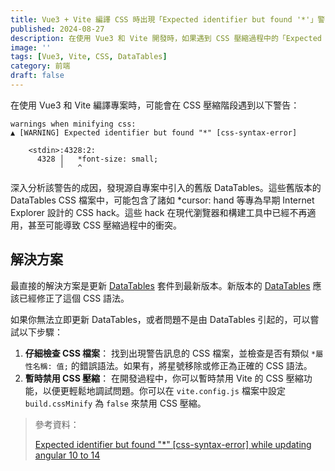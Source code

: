 ```yaml
---
title: Vue3 + Vite 編譯 CSS 時出現「Expected identifier but found '*'」警告
published: 2024-08-27
description: 在使用 Vue3 和 Vite 開發時，如果遇到 CSS 壓縮過程中的「Expected identifier but found '*'」警告，可能原因和解決方案。
image: ''
tags: [Vue3, Vite, CSS, DataTables]
category: 前端
draft: false 
---
```


在使用 Vue3 和 Vite 編譯專案時，可能會在 CSS 壓縮階段遇到以下警告：

```
warnings when minifying css:
▲ [WARNING] Expected identifier but found "*" [css-syntax-error]

    <stdin>:4328:2:
      4328 │   *font-size: small;
           ╵   ^
```

深入分析該警告的成因，發現源自專案中引入的舊版 DataTables。這些舊版本的 DataTables CSS 檔案中，可能包含了諸如 *cursor: hand 等專為早期 Internet Explorer 設計的 CSS hack。這些 hack 在現代瀏覽器和構建工具中已經不再適用，甚至可能導致 CSS 壓縮過程中的衝突。

## 解決方案

最直接的解決方案是更新 [DataTables](https://datatables.net/) 套件到最新版本。新版本的 [DataTables](https://cdn.datatables.net/2.1.4/css/dataTables.dataTables.css) 應該已經修正了這個 CSS 語法。

如果你無法立即更新 DataTables，或者問題不是由 DataTables 引起的，可以嘗試以下步驟：

1. **仔細檢查 CSS 檔案**： 找到出現警告訊息的 CSS 檔案，並檢查是否有類似 `*屬性名稱: 值;` 的錯誤語法。如果有，將星號移除或修正為正確的 CSS 語法。
2. **暫時禁用 CSS 壓縮**： 在開發過程中，你可以暫時禁用 Vite 的 CSS 壓縮功能，以便更輕鬆地調試問題。你可以在 `vite.config.js` 檔案中設定 `build.cssMinify` 為 `false` 來禁用 CSS 壓縮。


> 參考資料：
> 
> [Expected identifier but found "*" [css-syntax-error] while updating angular 10 to 14](https://stackoverflow.com/questions/76952838/expected-identifier-but-found-css-syntax-error-while-updating-angular-10-t)